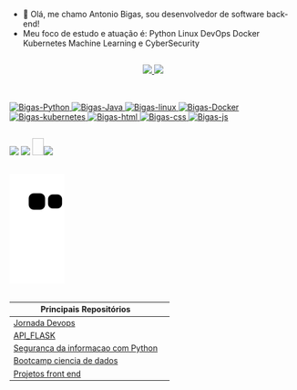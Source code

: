 - 👋 Olá, me chamo Antonio Bigas, sou desenvolvedor de software back-end!
-  Meu foco de estudo e atuação é: Python Linux DevOps Docker Kubernetes Machine Learning e CyberSecurity


##
<div align="center">
  <a href="https://github.com/antoniobigas">
  <img height="180em" src="https://github-readme-stats.vercel.app/api?username=antoniobigas&show_icons=true&theme=dark&include_all_commits=true&count_private=true"/>
  <img height="180em" src="https://github-readme-stats.vercel.app/api/top-langs/?username=antoniobigas&layout=compact&langs_count=7&theme=dark"/>
</div>

##
<div style="display: inline_block"> <br>
<img  alt="Bigas-Python" height="60" width="50" src="https://cdn.jsdelivr.net/gh/devicons/devicon/icons/python/python-original-wordmark.svg" />
 <img alt="Bigas-Java" height="60" width="50"  src="https://cdn.jsdelivr.net/gh/devicons/devicon/icons/java/java-original-wordmark.svg" />
<img alt="Bigas-linux" height="60" width="50" src="https://cdn.jsdelivr.net/gh/devicons/devicon/icons/linux/linux-original.svg" />
<img alt="Bigas-Docker" height="60" width="50" src="https://cdn.jsdelivr.net/gh/devicons/devicon/icons/docker/docker-original-wordmark.svg" />
<img alt="Bigas-kubernetes" height="60" width="50"src="https://cdn.jsdelivr.net/gh/devicons/devicon/icons/kubernetes/kubernetes-plain.svg" />
<img alt="Bigas-html" height="60" width="50"src="https://cdn.jsdelivr.net/gh/devicons/devicon/icons/html5/html5-original.svg" />
<img alt="Bigas-css" height="60" width="50" src="https://cdn.jsdelivr.net/gh/devicons/devicon/icons/css3/css3-original.svg" />
<img alt="Bigas-js" height="60" width="50"src="https://cdn.jsdelivr.net/gh/devicons/devicon/icons/javascript/javascript-original.svg" />
  
</div>

  ##
  
 <div>
 <a href = "mailto:antoniobigas@gmail.com"><img src="https://img.shields.io/badge/-Gmail-%23333?style=for-the-badge&logo=gmail&logoColor=white" target="_blank"></a>
  <a href="https://www.linkedin.com/in/antoniobigasn/" target="_blank"><img src="https://img.shields.io/badge/-LinkedIn-%230077B5?style=for-the-badge&logo=linkedin&logoColor=white" target="_blank"></a> 
 <a><img height="30" width="20" href="https://wa.me/5511954332387" target="_blank"><img src="https://img.icons8.com/color/512/whatsapp--v6.png" target="_blank"></a>    
 </div>
  
  
## 
  
  
 <div>

![snake gif](https://github.com/antoniobigas/antoniobigas/blob/output/github-contribution-grid-snake.svg) 

</div>

## 

<div> 
  
|Principais Repositórios| |
|--|--|
| [Jornada Devops](https://github.com/antoniobigas/Jornada-DevOps)  |
| [API_FLASK](https://github.com/antoniobigas/API_FLASK) | 
| [Seguranca da informacao com Python](https://github.com/antoniobigas/cybersecuritypy)  |
| [Bootcamp ciencia de dados](https://github.com/antoniobigas/BootCamp-Geracao-tech-unimed-bh)  |
| [Projetos front end](https://github.com/antoniobigas/Projetos-HTML-CSS)  |





</div>

